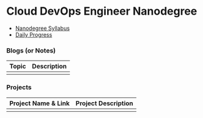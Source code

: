 # Cloud DevOps Engineer Nanodegree

- [Nanodegree Syllabus](https://www.udacity.com/course/cloud-dev-ops-nanodegree--nd9991)
- [Daily Progress](https://github.com/accakks/DevOps-Engineer-Nanodegree/blob/master/Daily-log.md)

### Blogs (or Notes)
| Topic |Description |
| ------------- | ------------- |
|   |   |

### Projects

| Project Name & Link | Project Description |
| ------------- | ------------- |
|   |   |


